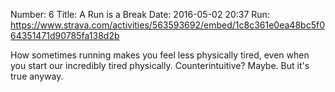 Number: 6
Title: A Run is a Break
Date: 2016-05-02 20:37
Run: https://www.strava.com/activities/563593692/embed/1c8c361e0ea48bc5f064351471d90785fa138d2b

How sometimes running makes you feel less physically tired, even when you start our incredibly tired physically. Counterintuitive? Maybe. But it's true anyway.
